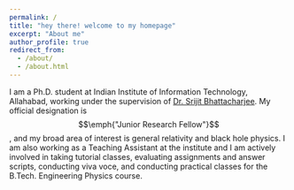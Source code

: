 ```yaml
---
permalink: /
title: "hey there! welcome to my homepage"
excerpt: "About me"
author_profile: true
redirect_from: 
  - /about/
  - /about.html
---
```


I am a Ph.D. student at Indian Institute of Information Technology, Allahabad, working under the supervision of [Dr. Srijit Bhattacharjee](http://profile.iiita.ac.in/srijit/). My official designation is $$\emph{"Junior Research Fellow"}$$, and my broad area of interest is general relativity and black hole physics. I am also working as a Teaching Assistant at the institute and I am actively involved in taking tutorial classes, evaluating assignments and answer scripts, conducting viva voce, and conducting practical classes for the B.Tech. Engineering Physics course.





